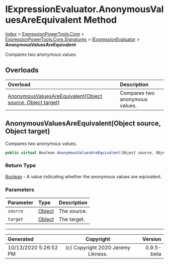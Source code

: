 ﻿# IExpressionEvaluator.AnonymousValuesAreEquivalent Method

[Index](../index.md) > [ExpressionPowerTools.Core](ExpressionPowerTools.Core.a.md) > [ExpressionPowerTools.Core.Signatures](ExpressionPowerTools.Core.Signatures.n.md) > [IExpressionEvaluator](ExpressionPowerTools.Core.Signatures.IExpressionEvaluator.i.md) > **AnonymousValuesAreEquivalent**

Compares two anonymous values.

## Overloads

| Overload | Description |
| :-- | :-- |
| [AnonymousValuesAreEquivalent(Object source, Object target)](#anonymousvaluesareequivalentobject-source-object-target) | Compares two anonymous values. |
## AnonymousValuesAreEquivalent(Object source, Object target)

Compares two anonymous values.

```csharp
public virtual Boolean AnonymousValuesAreEquivalent(Object source, Object target)
```

### Return Type

 [Boolean](https://docs.microsoft.com/dotnet/api/system.boolean)  - A value indicating whether the anonymous values are equivalent.

### Parameters

| Parameter | Type | Description |
| :-- | :-- | :-- |
| `source` | [Object](https://docs.microsoft.com/dotnet/api/system.object) | The source. |
| `target` | [Object](https://docs.microsoft.com/dotnet/api/system.object) | The target. |



---

| Generated | Copyright | Version |
| :-- | :-: | --: |
| 10/13/2020 5:26:52 PM | (c) Copyright 2020 Jeremy Likness. | 0.9.5-beta |
